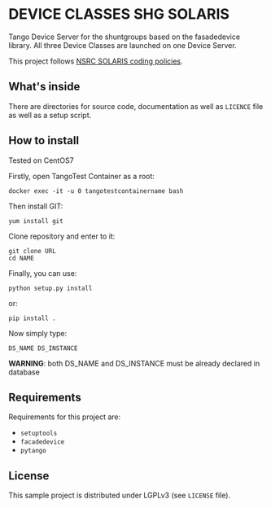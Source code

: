 DEVICE CLASSES SHG SOLARIS
==========================

Tango Device Server for the shuntgroups based on the fasadedevice library.
All three Device Classes are launched on one Device Server.

This project follows
[NSRC SOLARIS coding policies](http://gitlab.m.cps.uj.edu.pl/CSIT/doc-solaris-coding-policies).


What's inside
-------------
There are directories for source code, documentation as well as
`LICENCE` file as well as a setup script.

How to install
--------------
Tested on CentOS7

Firstly, open TangoTest Container as a root:
```console
docker exec -it -u 0 tangotestcontainername bash
```
Then install GIT:
```console
yum install git
```
Clone repository and enter to it:
```console
git clone URL
cd NAME
```
Finally, you can use:
```console
python setup.py install
```
or:
```console
pip install .
```
Now simply type:
```console
DS_NAME DS_INSTANCE
```
**WARNING**: both DS_NAME and DS_INSTANCE must be already declared in database

Requirements
------------
Requirements for this project are:
 - `setuptools`
 - `facadedevice`
 - `pytango`

License
-------
This sample project is distributed under LGPLv3 (see `LICENSE` file).
